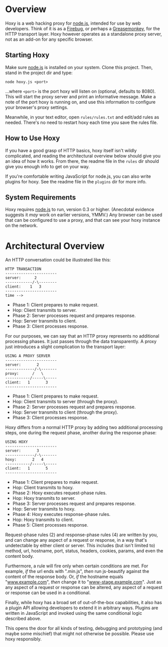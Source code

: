 Overview
========

Hoxy is a web hacking proxy for [node.js](http://nodejs.org/), intended for use by web developers. Think of it is as a [Firebug](http://getfirebug.com/), or perhaps a [Greasemonkey](http://www.greasespot.net/), for the HTTP transport layer. Hoxy however operates as a standalone proxy server, not as an add-on for any specific browser.

Starting Hoxy
---------------

Make sure [node.js](http://nodejs.org/) is installed on your system. Clone this project. Then, stand in the project dir and type:

    node hoxy.js <port>

...where `<port>` is the port hoxy will listen on (optional, defaults to 8080). This will start the proxy server and print an informative message. Make a note of the port hoxy is running on, and use this information to configure your browser's proxy settings.

Meanwhile, in your text editor, open `rules/rules.txt` and edit/add rules as needed. There's no need to restart hoxy each time you save the rules file.

How to Use Hoxy
---------------

If you have a good grasp of HTTP basics, hoxy itself isn't wildly complicated, and reading the architectural overview below should give you an idea of how it works. From there, the readme file in the `rules` dir should give you enough info to get on your way.

If you're comfortable writing JavaScript for node.js, you can also write plugins for hoxy. See the readme file in the `plugins` dir for more info.

System Requirements
--------------------

Hoxy requires [node.js](http://nodejs.org/) to run, version 0.3 or higher. (Anecdotal evidence suggests it *may* work on earlier versions, YMMV.) Any browser can be used that can be configured to use a proxy, and that can see your hoxy instance on the network.

Architectural Overview
======================

An HTTP conversation could be illustrated like this:

    HTTP TRANSACTION
    -----------------------
    server:      2
    ------------/-\--------
    client:    1   3
    -----------------------
    time -->

* Phase 1: Client prepares to make request.
* Hop: Client transmits to server.
* Phase 2: Server processes request and prepares response.
* Hop: Server transmits to client.
* Phase 3: Client processes response.

For our purposes, we can say that an HTTP proxy represents no additional processing phases. It just passes through the data transparently. A proxy just introduces a slight complication to the transport layer:

    USING A PROXY SERVER
    -----------------------
    server:       2
    -------------/-\-------
    proxy:      /   \
    -----------/-----\-----
    client:   1       3
    -----------------------

* Phase 1: Client prepares to make request.
* Hop: Client transmits to server (through the proxy).
* Phase 2: Server processes request and prepares response.
* Hop: Server transmits to client (through the proxy).
* Phase 3: Client processes response.

Hoxy differs from a normal HTTP proxy by adding two additional processing steps, one during the request phase, another during the response phase:

    USING HOXY
    -----------------------
    server:       3
    -------------/-\-------
    hoxy:       2   4
    -----------/-----\-----
    client:   1       5
    -----------------------

* Phase 1: Client prepares to make request.
* Hop: Client transmits to hoxy.
* Phase 2: Hoxy executes request-phase rules.
* Hop: Hoxy transmits to server.
* Phase 3: Server processes request and prepares response.
* Hop: Server transmits to hoxy.
* Phase 4: Hoxy executes response-phase rules.
* Hop: Hoxy transmits to client.
* Phase 5: Client processes response.

Request-phase rules (2) and response-phase rules (4) are written by you, and can change any aspect of a request or response, in a way that's undetectable by either client or server. This includes (but isn't limited to) method, url, hostname, port, status, headers, cookies, params, and even the content body.

Furthermore, a rule will fire only when certain conditions are met. For example,  *if* the url ends with ".min.js", *then* run js-beautify against the content of the response body. Or, *if* the hostname equals "www.example.com", *then* change it to "www-stage.example.com". Just as any aspect of a request or response can be altered, any aspect of a request or response can be used in a conditional.

Finally, while hoxy has a broad set of out-of-the-box capabilities, it also has a plugin API allowing developers to extend it in arbitrary ways. Plugins are written in JavaScript and invoked using the same conditional logic described above.

This opens the door for all kinds of testing, debugging and prototyping (and maybe some mischief) that might not otherwise be possible. Please use hoxy responsibly.
